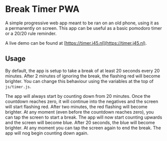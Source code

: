 # Break Timer PWA
A simple progressive web app meant to be ran on an old phone, using it as a permanently on screen.
This app can be useful as a basic pomodoro timer or a 20/20 rule reminder.

A live demo can be found at [https://timer.j45.nl](https://timer.j45.nl).

## Usage
By default, the app is setup to take a break of at least 20 seconds every 20 minutes. After 2 minutes of ignoring the break, the flashing red will become brighter. You can change this behaviour using the variables at the top of `js/timer.js`.

The app will always start by counting down from 20 minutes. Once the countdown reaches zero, it will continue into the negatives and the screen will start flashing red. After two minutes, the red flashing will become brighter. At any moment (even before the countdown reaches zero), you can tap the screen to start a break. The app will now start counting upwards and the screen will become blue. After 20 seconds, the blue will become brighter. At any moment you can tap the screen again to end the break. The app will nog begin counting down again.